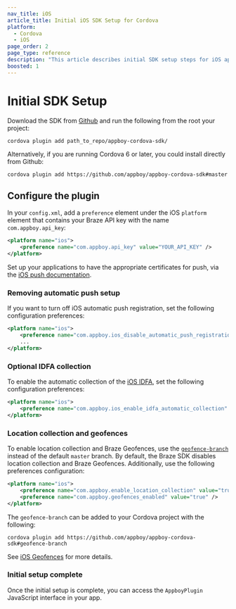 ```yaml
---
nav_title: iOS
article_title: Initial iOS SDK Setup for Cordova
platform: 
  - Cordova
  - iOS
page_order: 2
page_type: reference
description: "This article describes initial SDK setup steps for iOS apps running on Cordova."
boosted: 1
---
```


# Initial SDK Setup

Download the SDK from [Github][1] and run the following from the root your project:

```
cordova plugin add path_to_repo/appboy-cordova-sdk/
```

Alternatively, if you are running Cordova 6 or later, you could install directly from Github:

```
cordova plugin add https://github.com/appboy/appboy-cordova-sdk#master
```

## Configure the plugin

In your `config.xml`, add a `preference` element under the iOS `platform` element that contains your Braze API key with the name `com.appboy.api_key`:

```xml
<platform name="ios">
    <preference name="com.appboy.api_key" value="YOUR_API_KEY" />
</platform>
```

Set up your applications to have the appropriate certificates for push, via the [iOS push documentation][2].

### Removing automatic push setup

If you want to turn off iOS automatic push registration, set the following configuration preferences:

```xml
<platform name="ios">
    <preference name="com.appboy.ios_disable_automatic_push_registration" value="YES" />
    ...
</platform>
```

### Optional IDFA collection

To enable the automatic collection of the [iOS IDFA][3], set the following configuration preferences:

```xml
<platform name="ios">
    <preference name="com.appboy.ios_enable_idfa_automatic_collection" value="YES" />
</platform>
```

### Location collection and geofences

To enable location collection and Braze Geofences, use the [`geofence-branch`][3] instead of the default `master` branch. By default, the Braze SDK disables location collection and Braze Geofences. Additionally, use the following preferences configuration:

```xml
<platform name="ios">
    <preference name="com.appboy.enable_location_collection" value="true" />
    <preference name="com.appboy.geofences_enabled" value="true" />
</platform>
```

The `geofence-branch` can be added to your Cordova project with the following:

```
cordova plugin add https://github.com/appboy/appboy-cordova-sdk#geofence-branch
```

See [iOS Geofences][4] for more details.

### Initial setup complete

Once the initial setup is complete, you can access the `AppboyPlugin` JavaScript interface in your app.

[1]: https://github.com/Appboy/appboy-cordova-sdk
[2]: {{site.baseurl}}/developer_guide/platform_integration_guides/ios/push_notifications/integration/
[3]: {{site.baseurl}}/developer_guide/platform_integration_guides/ios/initial_sdk_setup/optional_idfa_collection/#optional-idfa-collection
[4]: {{site.baseurl}}/developer_guide/platform_integration_guides/ios/advanced_use_cases/locations_and_geofences/

